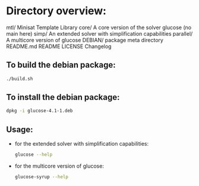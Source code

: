 # Directory overview:


mtl/            Minisat Template Library
core/           A core version of the solver glucose (no main here)
simp/           An extended solver with simplification capabilities
parallel/       A multicore version of glucose
DEBIAN/         package meta directory
README.md
README
LICENSE
Changelog

## To build the debian package:

```sh
./build.sh
```

## To install the debian package:

```sh
dpkg -i glucose-4.1-1.deb
```

## Usage:

- for the extended solver with simplification capabilities:

    ```sh
    glucose --help
    ```

- for the multicore version of glucose:

    ```sh
    glucose-syrup --help
    ```
